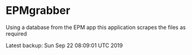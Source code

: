 # EPMgrabber
Using a database from the EPM app this application scrapes the files as required


Latest backup: Sun Sep 22 08:09:01 UTC 2019
